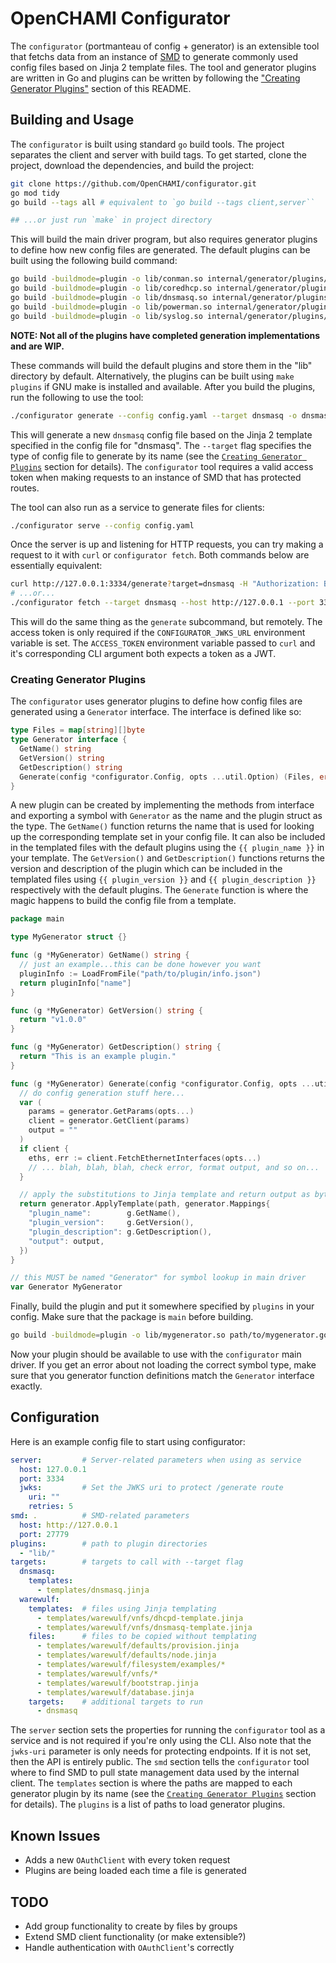 # OpenCHAMI Configurator

The `configurator` (portmanteau of config + generator) is an extensible tool that fetchs data from an instance of [SMD](https://github.com/OpenCHAMI/smd) to generate commonly used config files based on Jinja 2 template files. The tool and generator plugins are written in Go and plugins can be written by following the ["Creating Generator Plugins"](#creating-generator-plugins) section of this README.

## Building and Usage

The `configurator` is built using standard `go` build tools. The project separates the client and server with build tags. To get started, clone the project, download the dependencies, and build the project:

```bash
git clone https://github.com/OpenCHAMI/configurator.git
go mod tidy
go build --tags all # equivalent to `go build --tags client,server``

## ...or just run `make` in project directory
```

This will build the main driver program, but also requires generator plugins to define how new config files are generated. The default plugins can be built using the following build command:

```bash
go build -buildmode=plugin -o lib/conman.so internal/generator/plugins/conman/conman.go
go build -buildmode=plugin -o lib/coredhcp.so internal/generator/plugins/coredhcp/coredhcp.go
go build -buildmode=plugin -o lib/dnsmasq.so internal/generator/plugins/dnsmasq/dnsmasq.go
go build -buildmode=plugin -o lib/powerman.so internal/generator/plugins/powerman/powerman.go
go build -buildmode=plugin -o lib/syslog.so internal/generator/plugins/syslog/syslog.go
```

**NOTE: Not all of the plugins have completed generation implementations and are WIP.**

These commands will build the default plugins and store them in the "lib" directory by default. Alternatively, the plugins can be built using `make plugins` if GNU make is installed and available. After you build the plugins, run the following to use the tool:

```bash
./configurator generate --config config.yaml --target dnsmasq -o dnsmasq.conf
```

This will generate a new `dnsmasq` config file based on the Jinja 2 template specified in the config file for "dnsmasq". The `--target` flag specifies the type of config file to generate by its name (see the [`Creating Generator Plugins`](#creating-generator-plugins) section for details). The `configurator` tool requires a valid access token when making requests to an instance of SMD that has protected routes.

The tool can also run as a service to generate files for clients:

```bash
./configurator serve --config config.yaml
```

Once the server is up and listening for HTTP requests, you can try making a request to it with `curl` or `configurator fetch`. Both commands below are essentially equivalent:

```bash
curl http://127.0.0.1:3334/generate?target=dnsmasq -H "Authorization: Bearer $ACCESS_TOKEN"
# ...or...
./configurator fetch --target dnsmasq --host http://127.0.0.1 --port 3334 
```

This will do the same thing as the `generate` subcommand, but remotely. The access token is only required if the `CONFIGURATOR_JWKS_URL` environment variable is set. The `ACCESS_TOKEN` environment variable passed to `curl` and it's corresponding CLI argument both expects a token as a JWT.

### Creating Generator Plugins

The `configurator` uses generator plugins to define how config files are generated using a `Generator` interface.  The interface is defined like so:

```go
type Files = map[string][]byte
type Generator interface {
  GetName() string
  GetVersion() string
  GetDescription() string
  Generate(config *configurator.Config, opts ...util.Option) (Files, error)
}
```

A new plugin can be created by implementing the methods from interface and exporting a symbol with `Generator` as the name and the plugin struct as the type. The `GetName()` function returns the name that is used for looking up the corresponding template set in your config file. It can also be included in the templated files with the default plugins using the `{{ plugin_name }}` in your template. The `GetVersion()` and `GetDescription()` functions returns the version and description of the plugin which can be included in the templated files using `{{ plugin_version }}` and `{{ plugin_description }}` respectively with the default plugins. The `Generate` function is where the magic happens to build the config file from a template.

```go
package main

type MyGenerator struct {}

func (g *MyGenerator) GetName() string {
  // just an example...this can be done however you want
  pluginInfo := LoadFromFile("path/to/plugin/info.json")
  return pluginInfo["name"]
}

func (g *MyGenerator) GetVersion() string {
  return "v1.0.0"
}

func (g *MyGenerator) GetDescription() string {
  return "This is an example plugin."
}

func (g *MyGenerator) Generate(config *configurator.Config, opts ...util.Option) (generator.Files, error) {
  // do config generation stuff here...
  var (
    params = generator.GetParams(opts...)
    client = generator.GetClient(params)
    output = ""
  )
  if client {
    eths, err := client.FetchEthernetInterfaces(opts...)
    // ... blah, blah, blah, check error, format output, and so on...
  }

  // apply the substitutions to Jinja template and return output as byte array
  return generator.ApplyTemplate(path, generator.Mappings{
    "plugin_name":        g.GetName(),
    "plugin_version":     g.GetVersion(),
    "plugin_description": g.GetDescription(),
    "output": output,
  })
}

// this MUST be named "Generator" for symbol lookup in main driver
var Generator MyGenerator
```

Finally, build the plugin and put it somewhere specified by `plugins` in your config. Make sure that the package is `main` before building.

```bash
go build -buildmode=plugin -o lib/mygenerator.so path/to/mygenerator.go
```

Now your plugin should be available to use with the `configurator` main driver. If you get an error about not loading the correct symbol type, make sure that you generator function definitions match the `Generator` interface exactly.

## Configuration

Here is an example config file to start using configurator:

```yaml
server:         # Server-related parameters when using as service
  host: 127.0.0.1
  port: 3334
  jwks:         # Set the JWKS uri to protect /generate route
    uri: ""
    retries: 5
smd: .          # SMD-related parameters
  host: http://127.0.0.1
  port: 27779
plugins:        # path to plugin directories
  - "lib/"
targets:        # targets to call with --target flag
  dnsmasq:
    templates:
      - templates/dnsmasq.jinja
  warewulf:
    templates:  # files using Jinja templating
      - templates/warewulf/vnfs/dhcpd-template.jinja
      - templates/warewulf/vnfs/dnsmasq-template.jinja
    files:      # files to be copied without templating
      - templates/warewulf/defaults/provision.jinja
      - templates/warewulf/defaults/node.jinja
      - templates/warewulf/filesystem/examples/*
      - templates/warewulf/vnfs/*
      - templates/warewulf/bootstrap.jinja
      - templates/warewulf/database.jinja
    targets:    # additional targets to run 
      - dnsmasq
```

The `server` section sets the properties for running the `configurator` tool as a service and is not required if you're only using the CLI. Also note that the `jwks-uri` parameter is only needs for protecting endpoints. If it is not set, then the API is entirely public. The `smd` section tells the `configurator` tool where to find SMD to pull state management data used by the internal client. The `templates` section is where the paths are mapped to each generator plugin by its name (see the [`Creating Generator Plugins`](#creating-generator-plugins) section for details). The `plugins` is a list of paths to load generator plugins.

## Known Issues

- Adds a new `OAuthClient` with every token request
- Plugins are being loaded each time a file is generated

## TODO

- Add group functionality to create by files by groups
- Extend SMD client functionality (or make extensible?)
- Handle authentication with `OAuthClient`'s correctly
